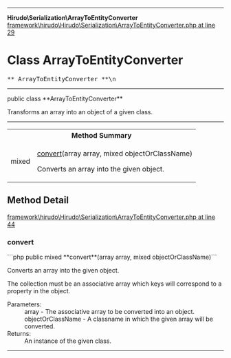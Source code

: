 - - -

**Hirudo\Serialization\ArrayToEntityConverter**
<a href="https://github.com/JeyDotC/Hirudo-docs/blob/master/source/framework/hirudo/Hirudo/Serialization/ArrayToEntityConverter.php.md#line29" class="location">framework\hirudo\Hirudo\Serialization\ArrayToEntityConverter.php at line 29</a>

# Class ArrayToEntityConverter #

<pre class="tree">** ArrayToEntityConverter **\n</pre>

- - -

<p class="signature">public  class **ArrayToEntityConverter**</p>

<div class="comment" id="overview_description"><p>Transforms an array into an object of a given class.</p></div>

- - -

<table id="summary_method">
<tr><th colspan="2">Method Summary</th></tr>
<tr>
<td class="type"> mixed</td>
<td class="description"><p class="name"><a href="#convert()">convert</a>(array array, mixed objectOrClassName)</p><p class="description">Converts an array into the given object. </p></td>
</tr>
</table>

<h2 id="detail_method">Method Detail</h2>
<a href="https://github.com/JeyDotC/Hirudo-docs/blob/master/source/framework/hirudo/Hirudo/Serialization/ArrayToEntityConverter.php.md#line44" class="location">framework\hirudo\Hirudo\Serialization\ArrayToEntityConverter.php at line 44</a>

<h3 id="convert()">convert</h3>
```php
public  mixed **convert**(array array, mixed objectOrClassName)```
<div class="details">
<p>Converts an array into the given object.</p><p>The collection must be an associative array which keys will correspond to
a property in the object.</p><dl>
<dt>Parameters:</dt>
<dd>array - The associative array to be converted into an object.</dd>
<dd>objectOrClassName - A classname in which the given array will be converted.</dd>
<dt>Returns:</dt>
<dd>An instance of the given class.</dd>
</dl>
</div>

- - -

